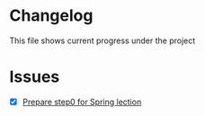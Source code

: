 # Changelog
This file shows current progress under the project
# Issues
 - [x]  [Prepare step0 for Spring lection](https://github.com/kostua16/UNC_2020_MS_TLT/issues/1)
